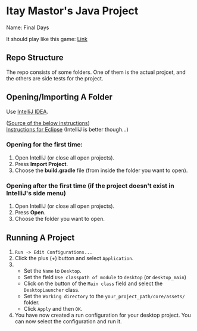 # Itay Mastor's Java Project
Name: Final Days

It should play like this game: [Link](http://store.steampowered.com/app/459830/Final_Days/)

## Repo Structure
The repo consists of some folders. One of them is the actual projcet, and the others are side tests for the project.

## Opening/Importing A Folder
Use [IntelliJ IDEA](https://www.jetbrains.com/idea/).

([Source of the below instructions](https://github.com/libgdx/libgdx/wiki/Gradle-and-Intellij-IDEA))  
[Instructions for Eclipse](https://github.com/libgdx/libgdx/wiki/Gradle-and-Eclipse) (IntelliJ is better though...)

### Opening for the first time:
1. Open IntelliJ (or close all open projects).
2. Press **Import Project**.
3. Choose the **build.gradle** file (from inside the folder you want to open).

### Opening after the first time (if the project doesn't exist in IntelliJ's side menu)
1. Open IntelliJ (or close all open projects).
2. Press **Open**.
3. Choose the folder you want to open.

## Running A Project
1. `Run -> Edit Configurations...`
2. Click the plus (+) button and select `Application`.
3. * Set the `Name` to `Desktop`.
    * Set the field `Use classpath of module` to `desktop` (or `desktop_main`)
    * Click on the button of the `Main class` field and select the `DesktopLauncher` class.
    * Set the `Working directory` to the `your_project_path/core/assets/` folder.
    * Click `Apply` and then `OK`.
4. You have now created a run configuration for your desktop project. You can now select the configuration and run it.
